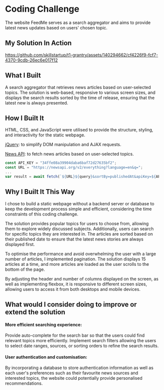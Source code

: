 # Coding Challenge
The website FeedMe serves as a search aggregator and aims to provide latest news updates based on users' chosen topic. 

## My Solution In Action
https://github.com/skillstartup/t1-grantry/assets/140294662/cf4226f9-fcf7-4370-9cdb-26ec6e017f12


## What I Built
A search aggregator that retrieves news articles based on user-selected topics. The solution is web-based, responsive to various screen sizes, and displays the search results sorted by the time of release, ensuring that the latest new is always presented.

## How I Built It
HTML, CSS, and JavaScript were utilised to provide the structure, styling, and interactivity for the static webpage.

[jQuery](https://jquery.com/): to simplify DOM manipulation and AJAX requests.

[News API](https://newsapi.org/): to fetch news articles based on user-selected topics.
```javascript
const API_KEY = "34ffe08a39904daba6baf72d27635bf2";
const URL = "https://newsapi.org/v2/everything?language=en&q=";
...
var result = await fetch(`${URL}${query}&sortBy=publishedAt&apiKey=${API_KEY}`);
```

## Why I Built It This Way
I chose to build a static webpage without a backend server or database to keep the development process simple and efficient, considering the time constraints of this coding challenge.

The solution provides popular topics for users to choose from, allowing them to explore widely discussed subjects. Additionally, users can search for specific topics they are interested in. The articles are sorted based on their published date to ensure that the latest news stories are always displayed first.

To optimise the performance and avoid overwhelming the user with a large number of articles, I implemented pagination. The solution displays 15 articles at a time, and more articles are loaded as the user scrolls to the bottom of the page.

By adjusting the header and number of columns displayed on the screen, as well as implementing flexbox, it is responsive to different screen sizes, allowing users to access it from both desktops and mobile devices.

## What would I consider doing to improve or extend the solution
#### More efficient searching experience:
Provide auto-complete for the search bar so that the users could find relevant topics more efficiently.
Implement search filters allowing the users to select date ranges, sources, or sorting orders to refine the search results.

#### User authentication and customisation:
By incorporating a database to store authentication information as well as each user's preferences such as their favourite news sources and interested topics, the website could potentially provide personalised recommendations.
